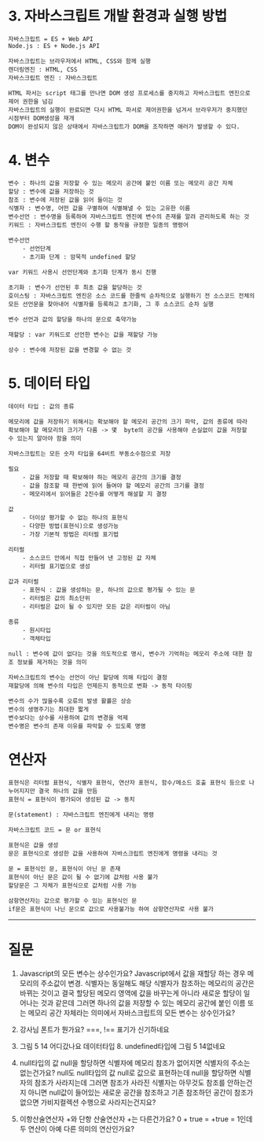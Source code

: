 # 3. 자바스크립트 개발 환경과 실행 방법

    자바스크립트 = ES + Web API
    Node.js : ES + Node.js API

    자바스크립트는 브라우저에서 HTML, CSS와 함께 실행
    렌더링엔진 : HTML, CSS
    자바스크립트 엔진 : 자바스크립트

    HTML 파서는 script 태그를 만나면 DOM 생성 프로세스를 중지하고 자바스크립트 엔진으로 제어 권한을 넘김
    자바스크립트의 실행이 완료되면 다시 HTML 파서로 제어권한을 넘겨서 브라우저가 중지했던 시점부터 DOM생성을 재개
    DOM이 완성되지 않은 상태에서 자바스크립트가 DOM을 조작하면 애러가 발생할 수 있다.

# 4. 변수

    변수 : 하나의 값을 저장할 수 있는 메모리 공간에 붙인 이름 또는 메모리 공간 자체
    할당 : 변수에 값을 저장하는 것
    참조 : 변수에 저장된 값을 읽어 들이는 것
    식별자 : 변수명, 어떤 값을 구별하여 식별해낼 수 있는 고유한 이름
    변수선언 : 변수명을 등록하여 자바스크립트 엔진에 변수의 존재를 알려 관리하도록 하는 것
    키워드 : 자바스크립트 엔진이 수행 할 동작을 규정한 일종의 명령어

    변수선언
        - 선언단계
        - 초기화 단계 : 암묵적 undefined 할당

    var 키워드 사용시 선언단계와 초기화 단계가 동시 진행

    초기화 : 변수가 선언된 후 최초 값을 할당하는 것
    호이스팅 : 자바스크립트 엔진은 소스 코드를 한줄씩 순차적으로 실행하기 전 소스코드 전체의 모든 선언문을 찾아내어 식별자를 등록하고 초기화, 그 후 소스코드 순차 실행

    변수 선언과 값의 할당을 하나의 문으로 축약가능

    재할당 : var 키워드로 선언한 변수는 값을 재할당 가능

    상수 : 변수에 저장된 값을 변경할 수 없는 것

# 5. 데이터 타입

    데이터 타입 : 값의 종류

    메모리에 값을 저장하기 위해서는 확보해야 할 메모리 공간의 크기 파악, 값의 종류에 따라 확보해야 할 메모리의 크기가 다름 -> 몇  byte의 공간을 사용해야 손실없이 값을 저장할 수 있는지 알아야 함을 의미

    자바스크립트는 모든 숫자 타입을 64비트 부동소수점으로 저장

    필요
        - 값을 저장할 때 확보해야 하는 메모리 공간의 크기를 결정
        - 값을 참조할 때 한번에 읽어 들여야 할 메모리 공간의 크기를 결정
        - 메모리에서 읽어들은 2진수를 어떻게 해설할 지 결정

    값
        - 더이상 평가할 수 없는 하나의 표현식
        - 다양한 방법(표현식)으로 생성가능
        - 가장 기본적 방법은 리터럴 표기법

    리터럴
        - 소스코드 안에서 직접 만들어 낸 고정된 값 자체
        - 리터럴 표기법으로 생성

    값과 리터럴
        - 표현식 : 값을 생성하는 문, 하나의 값으로 평가될 수 있는 문
        - 리터럴은 값의 최소단위
        - 리터럴은 값이 될 수 있지만 모든 값은 리터럴이 아님

    종류
        - 원시타입
        - 객체타입

    null : 변수에 값이 없다는 것을 의도적으로 명시, 변수가 기억하는 메모리 주소에 대한 참조 정보를 제거하는 것을 의미

    자바스크립트의 변수는 선언이 아닌 할당에 의해 타입이 결정
    재할당에 의해 변수의 타입은 언제든지 동적으로 변화 -> 동적 타이핑

    변수의 수가 많을수록 오류의 발생 활률은 상승
    변수의 생명주기는 최대한 짧게
    변수보다는 상수를 사용하여 값의 변경을 억제
    변수명은 변수의 존재 이유를 파악할 수 있도록 명명

# 연산자

    표현식은 리터럴 표현식, 식별자 표현식, 연산자 표현식, 함수/메소드 호출 표현식 등으로 나누어지지만 결국 하나의 값을 만듬
    표현식 = 표현식이 평가되어 생성된 값 -> 동치

    문(statement) : 자바스크립트 엔진에게 내리는 명령

    자바스크립트 코드 = 문 or 표현식

    표현식은 값을 생성
    문은 표현식으로 생성한 값을 사용하여 자바스크립트 엔진에게 명령을 내리는 것

    문 = 표현식인 문, 표현식이 아닌 문 존재
    표현식이 아닌 문은 값이 될 수 없기에 값처럼 사용 불가
    할당문은 그 자체가 표현식으로 값처럼 사용 가능

    삼항연산자는 값으로 평가할 수 있는 표현식인 문
    if문은 표현식이 나닌 문으로 값으로 사용불가능 하여 삼항연산자로 사용 불가

---

# 질문

1. Javascript의 모든 변수는 상수인가요?
   Javascript에서 값을 재할당 하는 경우 메모리의 주소값이 변경.
   식별자는 동일해도 해당 식별자가 참조하는 메모리의 공간은 바뀌는 것이고 결국 할당된 메모리 영역에 값을 바꾸는게 아니라 새로운 할당이 일어나는 것과 같은데 그러면 하나의 값을 저장할 수 있는 메모리 공간에 붙인 이름 또는 메모리 공간 자체라는 의미에서 자바스크립트의 모든 변수는 상수인가요?

2. 강사님 폰트가 뭔가요?
   ===, !== 표기가 신기하네요

3. 그림 5 14 어디갔나요
   데이터타입 8. undefined타입에 그림 5 14없네요

4. null타입의 값 null을 할당하면 식별자에 메모리 참조가 없어지면 식별자의 주소는 없는건가요?
   null도 null타입의 값 null로 값으로 표현하는데 null을 할당하면 식별자의 참조가 사라지는데 그러면 참조가 사라진 식별자는 아무것도 참조를 안하는건지 아니면 null값이 들어있는 새로운 공간을 참조하고 기존 참조하던 공간이 참조가 없으면 가비지컬렉션 수행으로 사라지는건지요?

5. 이항산술연산자 +와 단항 산술연산자 +는 다른건가요?
   0 + true = +true = 1인데 두 연산이 아예 다른 의미의 연산인가요?
